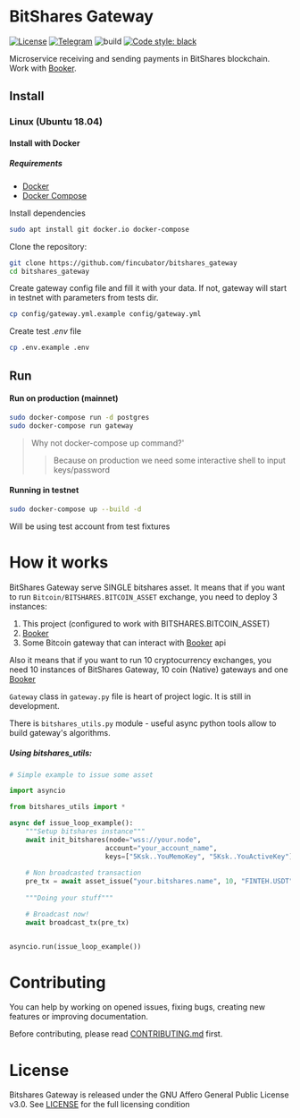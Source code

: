 # BitShares Gateway

[![License]][LICENSE]
[![Telegram]][Telegram join]
![build](https://github.com/fincubator/bitshares_gateway/workflows/build/badge.svg)
[![Code style: black]][black code style]

Microservice receiving and sending payments in BitShares blockchain. 
Work with [Booker].

## Install
### Linux (Ubuntu 18.04)
#### Install with Docker
##### Requirements
* [Docker]
* [Docker Compose]

Install dependencies
```bash
sudo apt install git docker.io docker-compose
```

Clone the repository:
```bash
git clone https://github.com/fincubator/bitshares_gateway
cd bitshares_gateway
```

Create gateway config file and fill it with your data. If not, gateway will start in testnet with
parameters from tests dir.
```bash
cp config/gateway.yml.example config/gateway.yml
```

Create test *.env* file
```bash
cp .env.example .env
```

## Run
#### Run on production (mainnet)
```bash
sudo docker-compose run -d postgres
sudo docker-compose run gateway
```
>Why not docker-compose up command?'
>> Because on production we need some interactive shell to input keys/password

#### Running in testnet
```bash
sudo docker-compose up --build -d
```
Will be using test account from test fixtures

# How it works
BitShares Gateway serve SINGLE bitshares asset. 
It means that if you want to run `Bitcoin/BITSHARES.BITCOIN_ASSET` exchange, you need to deploy 3 instances:
1. This project (configured to work with BITSHARES.BITCOIN_ASSET)
2. [Booker]
3. Some Bitcoin gateway that can interact with [Booker] api

Also it means that if you want to run 10 cryptocurrency exchanges, you need 10 instances of BitShares Gateway, 10 coin (Native) 
gateways and one [Booker]

`Gateway` class in `gateway.py` file is heart of project logic. It is still in development.

There is `bitshares_utils.py` module - useful async python tools allow to build gateway's algorithms.
##### Using bitshares_utils:


```python
# Simple example to issue some asset

import asyncio

from bitshares_utils import *

async def issue_loop_example():
    """Setup bitshares instance"""
    await init_bitshares(node="wss://your.node",
                        account="your_account_name",
                        keys=["5Ksk..YouMemoKey", "5Ksk..YouActiveKey"],)
    
    # Non broadcasted transaction
    pre_tx = await asset_issue("your.bitshares.name", 10, "FINTEH.USDT")
    
    """Doing your stuff"""    

    # Broadcast now!
    await broadcast_tx(pre_tx)


asyncio.run(issue_loop_example())
```

# Contributing
You can help by working on opened issues, fixing bugs, creating new features or
improving documentation.

Before contributing, please read [CONTRIBUTING.md] first.

# License
Bitshares Gateway is released under the GNU Affero General Public License v3.0. See
[LICENSE] for the full licensing condition

[License]: https://img.shields.io/github/license/fincubator/bitshares_gateway
[LICENSE]: LICENSE
[CONTRIBUTING.md]: CONTRIBUTING.md
[Telegram]: https://img.shields.io/badge/Telegram-fincubator-blue?logo=telegram
[Telegram join]: https://t.me/fincubator
[Docker]: https://www.docker.com
[Docker Compose]: https://www.docker.com
[Booker]: https://github.com/fincubator/booker
[BitShares Core]: https://github.com/bitshares/bitshares-core
[Code style: black]: https://img.shields.io/badge/code%20style-black-000000.svg
[black code style]: https://github.com/psf/black